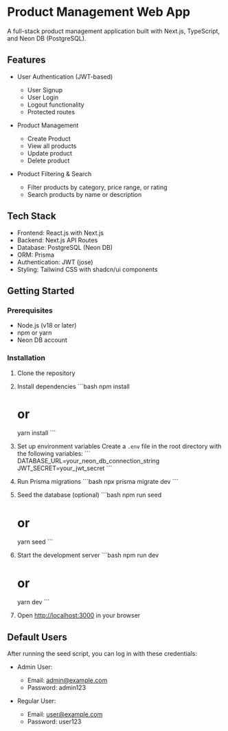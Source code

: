 # Product Management Web App

A full-stack product management application built with Next.js, TypeScript, and Neon DB (PostgreSQL).

## Features

- User Authentication (JWT-based)
  - User Signup
  - User Login
  - Logout functionality
  - Protected routes

- Product Management
  - Create Product
  - View all products
  - Update product
  - Delete product

- Product Filtering & Search
  - Filter products by category, price range, or rating
  - Search products by name or description

## Tech Stack

- Frontend: React.js with Next.js
- Backend: Next.js API Routes
- Database: PostgreSQL (Neon DB)
- ORM: Prisma
- Authentication: JWT (jose)
- Styling: Tailwind CSS with shadcn/ui components

## Getting Started

### Prerequisites

- Node.js (v18 or later)
- npm or yarn
- Neon DB account

### Installation

1. Clone the repository
2. Install dependencies
   \`\`\`bash
   npm install
   # or
   yarn install
   \`\`\`

3. Set up environment variables
   Create a `.env` file in the root directory with the following variables:
   \`\`\`
   DATABASE_URL=your_neon_db_connection_string
   JWT_SECRET=your_jwt_secret
   \`\`\`

4. Run Prisma migrations
   \`\`\`bash
   npx prisma migrate dev
   \`\`\`

5. Seed the database (optional)
   \`\`\`bash
   npm run seed
   # or
   yarn seed
   \`\`\`

6. Start the development server
   \`\`\`bash
   npm run dev
   # or
   yarn dev
   \`\`\`

7. Open [http://localhost:3000](http://localhost:3000) in your browser

## Default Users

After running the seed script, you can log in with these credentials:

- Admin User:
  - Email: admin@example.com
  - Password: admin123

- Regular User:
  - Email: user@example.com
  - Password: user123


